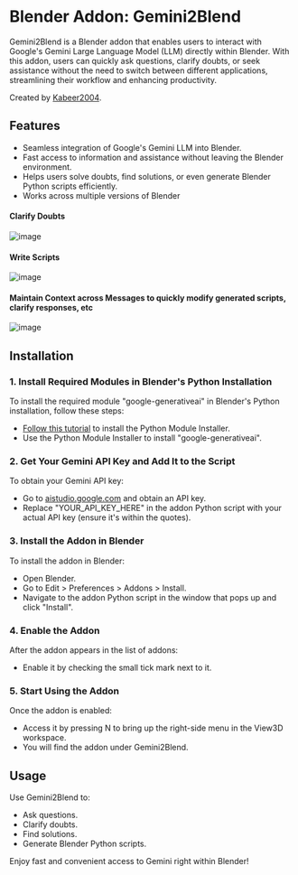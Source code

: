 # Blender Addon: Gemini2Blend

Gemini2Blend is a Blender addon that enables users to interact with Google's Gemini Large Language Model (LLM) directly within Blender. With this addon, users can quickly ask questions, clarify doubts, or seek assistance without the need to switch between different applications, streamlining their workflow and enhancing productivity.

Created by [Kabeer2004](https://github.com/Kabeer2004/).

## Features

- Seamless integration of Google's Gemini LLM into Blender.
- Fast access to information and assistance without leaving the Blender environment.
- Helps users solve doubts, find solutions, or even generate Blender Python scripts efficiently.
- Works across multiple versions of Blender

#### Clarify Doubts
![image](https://github.com/Kabeer2004/Gemini2Blend/assets/59280736/c324937c-f050-488a-9cf7-13e5bf4628a5)

#### Write Scripts
![image](https://github.com/Kabeer2004/Gemini2Blend/assets/59280736/a649fcf0-06dc-4a54-bb1f-853fad072b31)

#### Maintain Context across Messages to quickly modify generated scripts, clarify responses, etc
![image](https://github.com/Kabeer2004/Gemini2Blend/assets/59280736/fcabe1bc-6a9d-42a2-be7d-6275a01798b5)

## Installation

### 1. Install Required Modules in Blender's Python Installation

To install the required module "google-generativeai" in Blender's Python installation, follow these steps:

- [Follow this tutorial](https://www.youtube.com/watch?v=DSRha-8Zk8w) to install the Python Module Installer.
- Use the Python Module Installer to install "google-generativeai".

### 2. Get Your Gemini API Key and Add It to the Script

To obtain your Gemini API key:

- Go to [aistudio.google.com](https://aistudio.google.com/) and obtain an API key.
- Replace "YOUR_API_KEY_HERE" in the addon Python script with your actual API key (ensure it's within the quotes).

### 3. Install the Addon in Blender

To install the addon in Blender:

- Open Blender.
- Go to Edit > Preferences > Addons > Install.
- Navigate to the addon Python script in the window that pops up and click "Install".

### 4. Enable the Addon

After the addon appears in the list of addons:

- Enable it by checking the small tick mark next to it.

### 5. Start Using the Addon

Once the addon is enabled:

- Access it by pressing N to bring up the right-side menu in the View3D workspace.
- You will find the addon under Gemini2Blend.

## Usage

Use Gemini2Blend to:

- Ask questions.
- Clarify doubts.
- Find solutions.
- Generate Blender Python scripts.

Enjoy fast and convenient access to Gemini right within Blender!
